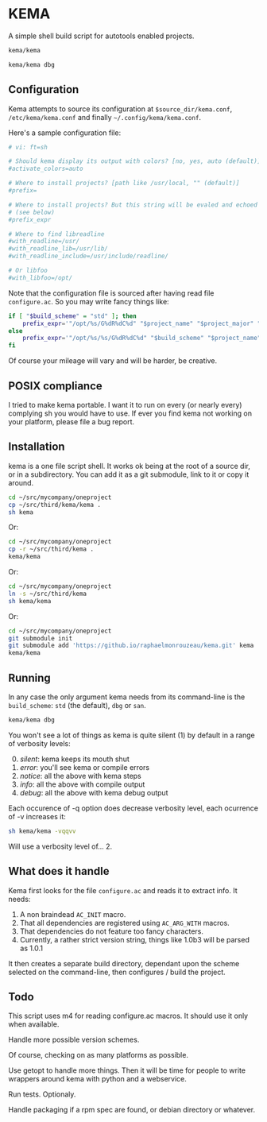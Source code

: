 # KEMA

A simple shell build script for autotools enabled projects.

```sh
kema/kema
```

```sh
kema/kema dbg
```

## Configuration

Kema attempts to source its configuration at `$source_dir/kema.conf`,
`/etc/kema/kema.conf` and finally `~/.config/kema/kema.conf`.

Here's a sample configuration file:

```sh
# vi: ft=sh

# Should kema display its output with colors? [no, yes, auto (default)]
#activate_colors=auto

# Where to install projects? [path like /usr/local, "" (default)]
#prefix=

# Where to install projects? But this string will be evaled and echoed
# (see below)
#prefix_expr

# Where to find libreadline
#with_readline=/usr/
#with_readline_lib=/usr/lib/
#with_readline_include=/usr/include/readline/

# Or libfoo
#with_libfoo=/opt/
```

Note that the configuration file is sourced after having read file
`configure.ac`. So you may write fancy things like:

```sh
if [ "$build_scheme" = "std" ]; then
    prefix_expr='"/opt/%s/G%dR%dC%d" "$project_name" "$project_major" "$project_minor" "$project_correction"'
else
    prefix_expr='"/opt/%s/%s/G%dR%dC%d" "$build_scheme" "$project_name" "$project_major" "$project_minor" "$project_correction"'
fi
```

Of course your mileage will vary and will be harder, be creative.

## POSIX compliance

I tried to make kema portable. I want it to run on every (or nearly every)
complying sh you would have to use. If ever you find kema not working on your
platform, please file a bug report.

## Installation

kema is a one file script shell. It works ok being at the root of a source dir,
or in a subdirectory. You can add it as a git submodule, link to it or copy it around.

```sh
cd ~/src/mycompany/oneproject
cp ~/src/third/kema/kema .
sh kema
```

Or:

```sh
cd ~/src/mycompany/oneproject
cp -r ~/src/third/kema .
kema/kema
```

Or:

```sh
cd ~/src/mycompany/oneproject
ln -s ~/src/third/kema
sh kema/kema
```

Or:

```sh
cd ~/src/mycompany/oneproject
git submodule init
git submodule add 'https://github.io/raphaelmonrouzeau/kema.git' kema
kema/kema
```

## Running

In any case the only argument kema needs from its command-line is the
`build_scheme`: `std` (the default), `dbg` or `san`.

```sh
kema/kema dbg
```

You won't see a lot of things as kema is quite silent (1) by default in a
range of verbosity levels:

 0. *silent*: kema keeps its mouth shut
 1. *error*: you'll see kema or compile errors
 2. *notice*: all the above with kema steps
 3. *info*: all the above with compile output
 4. *debug*: all the above with kema debug output

Each occurence of -q option does decrease verbosity level, each ocurrence of -v
increases it:

```sh
sh kema/kema -vqqvv
```

Will use a verbosity level of... 2.

## What does it handle

Kema first looks for the file `configure.ac` and reads it to extract info. It
needs:

 1. A non braindead `AC_INIT` macro.
 1. That all dependencies are registered using `AC_ARG_WITH` macros.
 1. That dependencies do not feature too fancy characters.
 1. Currently, a rather strict version string, things like 1.0b3
    will be parsed as 1.0.1

It then creates a separate build directory, dependant upon the scheme selected
on the command-line, then configures / build the project.

## Todo

This script uses m4 for reading configure.ac macros. It should use it only when
available.

Handle more possible version schemes.

Of course, checking on as many platforms as possible.

Use getopt to handle more things. Then it will be time for people to write
wrappers around kema with python and a webservice.

Run tests. Optionaly.

Handle packaging if a rpm spec are found, or debian directory or whatever.
